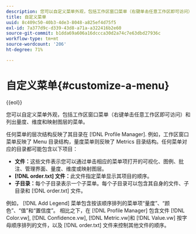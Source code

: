 ```yaml
---
description: 您可以自定义菜单外观，包括工作区窗口菜单（右键单击任意工作区即可访问）和列出量度、维度和映射图层的菜单。
title: 自定义菜单
uuid: 8c409c50-40b3-4de3-8048-a825ef4d75f5
exl-id: 7a377d9c-d339-43d8-a71a-a322416b2e60
source-git-commit: b1dda69a606a16dccca30d2a74c7e63dbd27936c
workflow-type: tm+mt
source-wordcount: '206'
ht-degree: 71%

---
```


# 自定义菜单{#customize-a-menu}

{{eol}}

您可以自定义菜单外观，包括工作区窗口菜单（右键单击任意工作区即可访问）和列出量度、维度和映射图层的菜单。

任何菜单的层次结构反映了其目录在 [!DNL Profile Manager]. 例如，工作区窗口菜单反映了 Menu 目录结构，量度菜单则反映了 Metrics 目录结构。任何菜单对应的目录都可能包含以下项目：

* **文件：**&#x200B;这些文件表示您可以通过单击相应的菜单项打开的可视化、图例、批注、管理界面、量度、维度或映射图层。
* **[!DNL order.txt] 文件：**&#x200B;此文件指定菜单显示其项目的顺序。
* **子目录：**&#x200B;每个子目录表示一个子菜单。每个子目录可以包含其自身的文件、子目录和 [!DNL order.txt] 文件。

例如， [!DNL Add Legend] 菜单包含按该顺序排列的菜单项“量度”、“颜色”、“值”和“置信度”。 相比之下，在 [!DNL Profile Manager] 包含文件 [!DNL Color.vw], [!DNL Confidence.vw], [!DNL Metric.vw]和 [!DNL Value.vw] 按字母顺序排列的文件，以及 [!DNL order.txt] 文件来控制其他文件的顺序。
